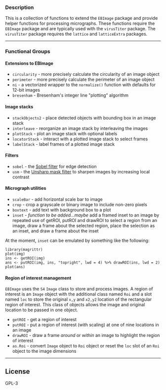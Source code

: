 ### Description  
This is a collection of functions to extend the `EBImage` package and provide helper functions for processing micrographs. These functions require the `EBImage` package and are typically used with the `virusTiter` package. The `virusTiter` package requires the `lattice` and `latticeExtra` packages.

---  
### Functional Groups

#### Extensions to EBImage
* `circularity` - more precisely calculate the circularity of an image object
* `perimeter` - more precisely calculate the perimeter of an image object
* `ni` - a vectorized wrapper to the `normalize()` function with defaults for 12-bit images
* `bresenham` - Bresenham's integer line "plotting" algorithm

#### Image stacks  
* `stackObjects2` - place detected objects *with* bounding box in an image stack
* `interleave` - reorganize an image stack by interleaving the images
* `plotStack` - plot an image stack with optional labels
* `locatorStack` - interact with a plotted image stack to select frames
* `labelStack` - label frames of a plotted image stack

#### Filters  
* `sobel` - the [Sobel filter](https://en.wikipedia.org/wiki/Sobel_operator) for edge detection
* `usm` - the [Unsharp mask filter](https://en.wikipedia.org/wiki/Unsharp_masking) to sharpen images by increasing local contrast

#### Micrograph utilities  
* `scaleBar` - add horizontal scale bar to image
* `crop` - crop a grayscale or binary image to include non-zero pixels
* `boxtext` - add text with background box to a plot
* `inset` - *function to be added...maybe* add a framed inset to an image by repeated use of getROI, putROI and drawROI to select a region from an image, draw a frame about the selected region, place the selection as an inset, and draw a frame about the inset

At the moment, `inset` can be emulated by something like the following:
```
library(magrittr)
plot(img)
ins <- getROI(img)
ans <- putROI(img, ins, "topright", lwd = 4) %>% drawROI(ins, lwd = 2)
plot(ans)
```
#### Region of interest management
`EBImage` uses the `S4` `Image` class to store and process images. A region of interest is an `Image` object with the additional class named `Roi` and a slot named `loc` to store the original `x,y` and `x2,y2` location of the rectangular region of interest. This class of objects allows the image and original location to be passed in one object. 

* `getROI` - get a region of interest
* `putROI` - put a region of interest (with scaling) at one of nine locations in an image
* `drawROI` - draw a frame *around* or *within* an image to highlight the region of interest 
* `as.Roi` - convert `Image` object to `Roi` object or reset the `loc` slot of an `Roi` object to the image dimensions
---
## License  
GPL-3